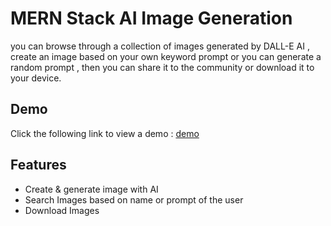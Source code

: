 # MERN Stack AI Image Generation
you can browse through a collection of  images generated by DALL-E AI
, create an image based on your own keyword prompt or you can generate a random prompt , then you can share it to the community or download it to your device.

## Demo
Click the following link to view a demo : [demo](https://dalle-project.vercel.app/)
## Features
- Create & generate image with AI
- Search Images based on name or prompt of the user
- Download Images

